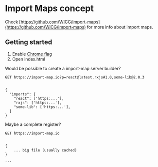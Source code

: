 # Import Maps concept

Check [https://github.com/WICG/import-maps](https://github.com/WICG/import-maps) for more info about import maps.


## Getting started

1. Enable [Chrome flag](chrome://flags/#enable-built-in-module-infra)
2. Open index.html


Would be possible to create a import-map server builder?

```
GET https://import-map.io?p=react@latest,rxjs#1.0,some-lib@2.0.3


{
  "imports": {
    "react": ['https:...'],
    "rxjs": ['https:...'],
    "some-lib": ['https:...'],
  }
}
```

Maybe a complete register?

````
GET https://import-map.io


{
    ... big file (usually cached)
}

```